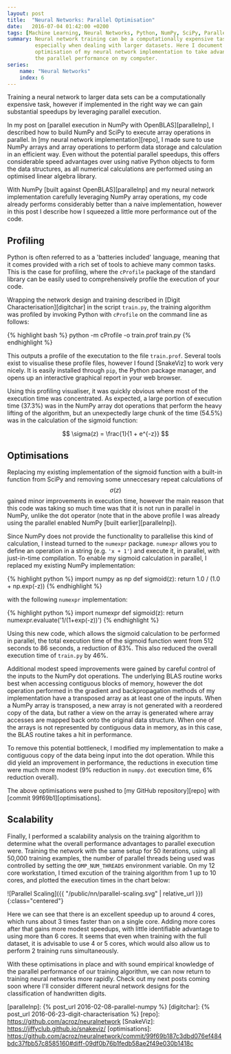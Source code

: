 ```yaml
---
layout: post
title:  "Neural Networks: Parallel Optimisation"
date:   2016-07-04 01:42:00 +0200
tags: [Machine Learning, Neural Networks, Python, NumPy, SciPy, Parallel Computing]
summary: Neural network training can be a computationally expensive task,
         especially when dealing with larger datasets. Here I document some
         optimisation of my neural network implementation to take advantage of
         the parallel performance on my computer.
series:
    name: "Neural Networks"
    index: 6
---
```


Training a neural network to larger data sets can be a computationally expensive
task, however if implemented in the right way we can gain substantial speedups
by leveraging parallel execution.

In my post on [parallel execution in NumPy with OpenBLAS][parallelnp], I
described how to build NumPy and SciPy to execute array operations in parallel.
In [my neural network implementation][repo], I made sure to use NumPy arrays
and array operations to perform data storage and calculation in an efficient
way. Even without the potential parallel speedups, this offers considerable
speed advantages over using native Python objects to form the data structures,
as all numerical calculations are performed using an optimised linear algebra
library.

With NumPy [built against OpenBLAS][parallelnp] and my neural network
implementation carefully leveraging NumPy array operations, my code already
performs considerably better than a naive implementation, however in this post I
describe how I squeezed a little more performance out of the code.

## Profiling

Python is often referred to as a 'batteries included' language, meaning that it
comes provided with a rich set of tools to achieve many common tasks. This is
the case for profiling, where the ``cProfile`` package of the standard library
can be easily used to comprehensively profile the execution of your code.

Wrapping the network design and training described in [Digit
Characterisation][digitchar] in the script ``train.py``, the training algorithm
was profiled by invoking Python with ``cProfile`` on the command line as
follows:

{% highlight bash %}
python -m cProfile -o train.prof train.py
{% endhighlight %}

This outputs a profile of the executation to the file ``train.prof``. Several
tools exist to visualise these profile files, however I found [SnakeViz] to work
very nicely. It is easily installed through ``pip``, the Python package manager,
and opens up an interactive graphical report in your web browser.

Using this profiling visualiser, it was quickly obvious where most of the
execution time was concentrated. As expected, a large portion of execution time
(37.3%) was in the NumPy array dot operations that perform the heavy lifting of
the algorithm, but an unexpectedly large chunk of the time (54.5%) was in the
calculation of the sigmoid function:

$$ \sigma(z) = \frac{1}{1 + e^{-z}} $$

## Optimisations

Replacing my existing implementation of the sigmoid function with a built-in
function from SciPy and removing some unneccesary repeat calculations of
$$\sigma(z)$$ gained minor improvements in execution time, however the main
reason that this code was taking so much time was that it is not run in parallel
in NumPy, unlike the dot operator (note that in the above profile I was already
using the parallel enabled NumPy [built earlier][parallelnp]).

Since NumPy does not provide the functionality to parallelise this kind of
calculation, I instead turned to the ``numexpr`` package. ``numexpr`` allows
you to define an operation in a string (e.g. ``'x + 1'``) and execute it, in
parallel, with just-in-time compilation. To enable my sigmoid calculation in
parallel, I replaced my existing NumPy implementation:

{% highlight python %}
import numpy as np
def sigmoid(z):
    return 1.0 / (1.0 + np.exp(-z))
{% endhighlight %}

with the following ``numexpr`` implementation:

{% highlight python %}
import numexpr
def sigmoid(z):
    return numexpr.evaluate('1/(1+exp(-z))')
{% endhighlight %}

Using this new code, which allows the sigmoid calculation to be performed in
parallel, the total execution time of the sigmoid function went from 512 seconds
to 86 seconds, a reduction of 83%. This also reduced the overall execution time
of ``train.py`` by 46%.

Additional modest speed improvements were gained by careful control of the
inputs to the NumPy dot operations. The underlying BLAS routine works best when
accessing contiguous blocks of memory, however the dot operation performed in
the gradient and backpropagation methods of my implementation have a transposed
array as at least one of the inputs. When a NumPy array is transposed, a new
array is not generated with a reordered copy of the data, but rather a view on
the array is generated where array accesses are mapped back onto the original
data structure. When one of the arrays is not represented by contiguous data in
memory, as in this case, the BLAS routine takes a hit in performance.

To remove this potential bottleneck, I modified my implementation to make a
contiguous copy of the data being input into the dot operation. While this did
yield an improvement in performance, the reductions in execution time were much
more modest (9% reduction in ``numpy.dot`` execution time, 6% reduction
overall).

The above optimisations were pushed to [my GitHub repository][repo] with [commit
99f69b1][optimisations].

## Scalability

Finally, I performed a scalability analysis on the training algorithm to
determine what the overall performance advantages to parallel execution were.
Training the network with the same setup for 50 iterations, using all 50,000
training examples, the number of parallel threads being used was controlled by
setting the ``OMP_NUM_THREADS`` environment variable. On my 12 core workstation,
I timed excution of the training algorithm from 1 up to 10 cores, and plotted
the execution times in the chart below:

![Parallel Scaling]({{ "/public/nn/parallel-scaling.svg" | relative_url }}){:class="centered"}

Here we can see that there is an excellent speedup up to around 4 cores, which
runs about 3 times faster than on a single core. Adding more cores after that
gains more modest speedups, with little identifiable advantage to using more
than 6 cores. It seems that even when training with the full dataset, it is
advisable to use 4 or 5 cores, which would also allow us to perform 2 training
runs simultaneously.

With these optimisations in place and with sound empirical knowledge of the
parallel performance of our training algorithm, we can now return to training
neural networks more rapidly. Check out my next posts coming soon where I'll
consider different neural network designs for the classification of handwritten
digits.

[parallelnp]: {% post_url 2016-02-08-parallel-numpy %}
[digitchar]: {% post_url 2016-06-23-digit-characterisation %}
[repo]: https://github.com/acroz/neuralnetwork
[SnakeViz]: https://jiffyclub.github.io/snakeviz/
[optimisations]: https://github.com/acroz/neuralnetwork/commit/99f69b187c3dbd076ef484bdc37fbb57c8585160#diff-09df0b76b1fedb58ae2f49e030b1418c
